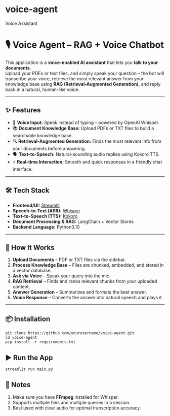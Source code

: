 # voice-agent
Voice Assistant

# 🎙️ Voice Agent – RAG + Voice Chatbot

This application is a **voice-enabled AI assistant** that lets you **talk to your documents**.  
Upload your PDFs or text files, and simply speak your question – the bot will transcribe your voice, retrieve the most relevant answer from your knowledge base using **RAG (Retrieval-Augmented Generation)**, and reply back in a natural, human-like voice.  

---

## ✨ Features
- 🎤 **Voice Input:** Speak instead of typing – powered by OpenAI Whisper.
- 📚 **Document Knowledge Base:** Upload PDFs or TXT files to build a searchable knowledge base.
- 🔍 **Retrieval-Augmented Generation:** Finds the most relevant info from your documents before answering.
- 🗣️ **Text-to-Speech:** Natural-sounding audio replies using Kokoro TTS.
- ⚡ **Real-time Interaction:** Smooth and quick responses in a friendly chat interface.

---

## 🛠️ Tech Stack
- **Frontend/UI:** [Streamlit](https://streamlit.io/)
- **Speech-to-Text (ASR):** [Whisper](https://github.com/openai/whisper)
- **Text-to-Speech (TTS):** [Kokoro](https://github.com/hexgrad/kokoro)
- **Document Processing & RAG:** LangChain + Vector Stores
- **Backend Language:** Python3.10

---

## 🚀 How It Works
1. **Upload Documents** – PDF or TXT files via the sidebar.
2. **Process Knowledge Base** – Files are chunked, embedded, and stored in a vector database.
3. **Ask via Voice** – Speak your query into the mic.
4. **RAG Retrieval** – Finds and ranks relevant chunks from your uploaded content.
5. **Answer Generation** – Summarizes and formats the best answer.
6. **Voice Response** – Converts the answer into natural speech and plays it.

---

## 📦 Installation
```
git clone https://github.com/yourusername/voice-agent.git
cd voice-agent
pip install -r requirements.txt
```

## ▶️ Run the App
```
streamlit run main.py
```

## 📌 Notes
1. Make sure you have **FFmpeg** installed for Whisper.
2. Supports multiple files and multiple queries in a session.
3. Best used with clear audio for optimal transcription accuracy.
